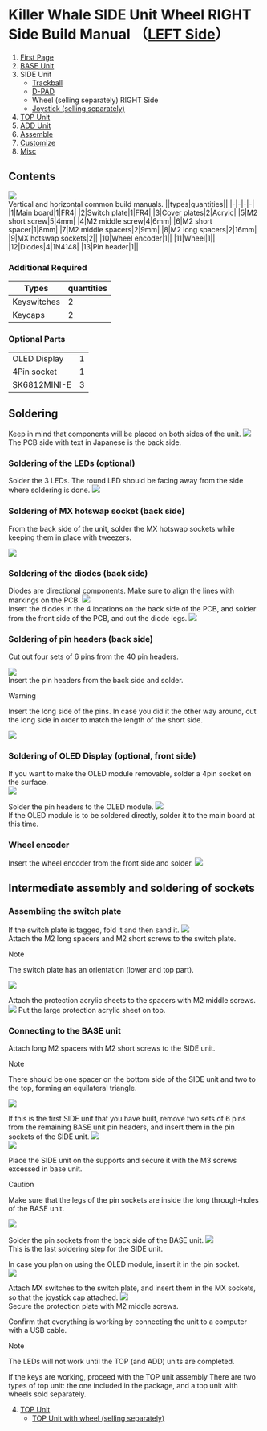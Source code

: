 # Killer Whale SIDE Unit Wheel RIGHT Side Build Manual （[LEFT Side](../leftside/3_SIDE_WHEEL.md)）

1. [First Page](../README_EN.md)
2. [BASE Unit](../rightside/2_BASE.md)
3. SIDE Unit
   - [Trackball](../rightside/3_SIDE_TRACKBALL.md)
   - [D-PAD](../rightside/3_SIDE_DPAD.md)
   - Wheel (selling separately) RIGHT Side
   - [Joystick (selling separately)](../rightside/3_SIDE_JOYSTICK.md)
4. [TOP Unit](../rightside/4_TOP.md)
5. [ADD Unit](../rightside/5_ADD.md)
6. [Assemble](../rightside/6_ASSEMBLE.md)
7. [Customize](../rightside/7_CUSTOM.md)
8. [Misc](../rightside/8_MISC.md)



## Contents
![](../img/3_4_wheel_r/3_1_1_contents.jpg)    
Vertical and horizontal common build manuals.
||types|quantities||
|-|-|-|-|
|1|Main board|1|FR4|
|2|Switch plate|1|FR4|
|3|Cover plates|2|Acryic|
|5|M2 short screw|5|4mm|
|4|M2 middle screw|4|6mm|
|6|M2 short spacer|1|8mm|
|7|M2 middle spacers|2|9mm|
|8|M2 long spacers|2|16mm|
|9|MX hotswap sockets|2||
|10|Wheel encoder|1||
|11|Wheel|1||
|12|Diodes|4|1N4148|
|13|Pin header|1||


### Additional Required
|Types|quantities|
|-|-|
|Keyswitches|2|
|Keycaps|2|


### Optional Parts
<table>
    <tr>
      <td>OLED Display</a></td> 
      <td>1</td>
    </tr>
    <tr>
      <td>4Pin socket</a></td> 
      <td>1</td>
    </tr>
    <tr>
      <td>SK6812MINI-E</td>
      <td>3</td>
    </tr>
 </table>
 
## Soldering
Keep in mind that components will be placed on both sides of the unit.
![](../img/3_4_wheel_r/3_1_2_overall.jpg)   
The PCB side with text in Japanese is the back side.
### Soldering of the LEDs (optional)  
Solder the 3 LEDs. The round LED should be facing away from the side where soldering is done.
![](../img/3_4_wheel_r/3_1_3_led.jpg)   


### Soldering of MX hotswap socket (back side)
From the back side of the unit, solder the MX hotswap sockets while keeping them in place with tweezers.

![](../img/3_4_wheel_r/3_1_4_mxsocket.jpg)   

### Soldering of the diodes (back side)
Diodes are directional components. Make sure to align the lines with markings on the PCB.
![](../img/c_diode.jpg)  
Insert the diodes in the 4 locations on the back side of the PCB, and solder from the front side of the PCB, and cut the diode legs.
![](../img/3_4_wheel_r/3_1_5_diodes.jpg) 

### Soldering of pin headers (back side)
Cut out four sets of 6 pins from the 40 pin headers. 

![](../img/c_pin_header_6.jpg)   
Insert the pin headers from the back side and solder.
> [!WARNING]
> Insert the long side of the pins. In case you did it the other way around, cut the long side in order to match the length of the short side.

![](../img/3_4_wheel_r/3_1_10_pin_header.jpg) 

### Soldering of OLED Display (optional, front side)
If you want to make the OLED module removable, solder a 4pin socket on the surface.  
![](../img/3_4_wheel_r/3_1_11_oled_socket.jpg)   

Solder the pin headers to the OLED module.
![](../img/c_oled_header.jpg)   
If the OLED module is to be soldered directly, solder it to the main board at this time.
### Wheel encoder
Insert the wheel encoder from the front side and solder.
![](../img/3_4_wheel_r/3_1_12_encoder.jpg) 

## Intermediate assembly and soldering of sockets

### Assembling the switch plate

If the switch plate is tagged, fold it and then sand it.
![](../img/c_switch_l.jpg)   
Attach the M2 long spacers and M2 short screws to the switch plate.
> [!NOTE]
> The switch plate has an orientation (lower and top part).

![](../img/3_4_wheel_r/3_1_15_switch_1.jpg)  
  
Attach the protection acrylic sheets to the spacers with M2 middle screws.  
![](../img/3_4_wheel_r/3_1_17_switch_3.jpg) 
Put the large protection acrylic sheet on top.



### Connecting to the BASE unit
Attach long M2 spacers with M2 short screws to the SIDE unit.

> [!NOTE]
> There should be one spacer on the bottom side of the SIDE unit and two to the top, forming an equilateral triangle.

![](../img/3_4_wheel_r/3_1_18_spacers.jpg)  


If this is the first SIDE unit that you have built, remove two sets of 6 pins from the remaining BASE unit pin headers, and insert them in the pin sockets of the SIDE unit.
![](../img/c_pin_socket_6.jpg)   
![](../img/3_4_wheel_r/3_1_19_pinsocket.jpg)  

Place the SIDE unit on the supports and secure it with the M3 screws excessed in base unit. 
> [!CAUTION]
> Make sure that the legs of the pin sockets are inside the long through-holes of the BASE unit.

![](../img/3_4_wheel_r/3_1_27_base_1.jpg)   

Solder the pin sockets from the back side of the BASE unit.
![](../img/3_4_wheel_r/3_1_28_base_2.jpg)  
This is the last soldering step for the SIDE unit.

In case you plan on using the OLED module, insert it in the pin socket.  
![](../img/3_4_wheel_r/3_1_29_base_3.jpg)   

Attach MX switches to the switch plate, and insert them in the MX sockets, so that the joystick cap attached.
![](../img/3_4_wheel_r/3_1_30_complete.jpg)   
Secure the protection plate with M2 middle  screws.


Confirm that everything is working by connecting the unit to a computer with a USB cable.  
> [!NOTE]
> The LEDs will not work until the TOP (and ADD) units are completed.  

If the keys are working, proceed with the TOP unit assembly
There are two types of top unit: the one included in the package, and a top unit with wheels sold separately.

4. [TOP Unit](../rightside/4_TOP.md)
   - [TOP Unit with wheel (selling separately)](../rightside/4_TOP_WHEEL.md)


